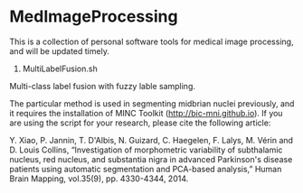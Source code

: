 # MedImageProcessing

This is a collection of personal software tools for medical image processing, and will be updated timely.

1. MultiLabelFusion.sh

Multi-class label fusion with fuzzy lable sampling.

The particular method is used in segmenting midbrian nuclei previously, and it requires the installation of MINC Toolkit (http://bic-mni.github.io).
If you are using the script for your research, please cite the following article:

Y. Xiao, P. Jannin, T. D'Albis, N. Guizard, C. Haegelen, F. Lalys, M. Vérin and D. Louis Collins, 
“Investigation of morphometric variability of subthalamic nucleus, red nucleus, and substantia nigra 
in advanced Parkinson's disease patients using automatic segmentation and PCA-based analysis,” Human Brain Mapping, 
vol.35(9), pp. 4330-4344, 2014.



